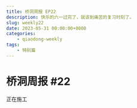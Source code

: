```yaml
---
title: 桥洞周报 EP22
description: 快乐的六一过完了，就该到痛苦的复习时刻了。
slug: weekly22
date: 2023-05-31 00:00:00+0000
categories:
    - qiaodong-weekly
tags:
    - 特别篇
---
```


# 桥洞周报 #22

正在施工